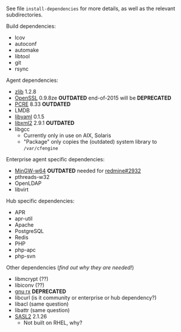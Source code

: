 See file `install-dependencies` for more details, as well as the
relevant subdirectories.


Build dependencies:

* lcov
* autoconf
* automake
* libtool
* git
* rsync

Agent dependencies:

* [zlib](http://www.zlib.net/) 1.2.8
* [OpenSSL](http://openssl.org/) 0.9.8ze **OUTDATED** end-of-2015 will be **DEPRECATED**
* [PCRE](ftp://ftp.csx.cam.ac.uk/pub/software/programming/pcre/) 8.33 **OUTDATED**
* LMDB
* [libyaml](http://pyyaml.org/wiki/LibYAML) 0.1.5
* [libxml2](ftp://xmlsoft.org/libxml2/) 2.9.1 **OUTDATED**
* libgcc
  * Currently only in use on AIX, Solaris
  * "Package" only copies the (outdated) system library to `/var/cfengine`

Enterprise agent specific dependencies:

* [MinGW-w64](http://sourceforge.net/projects/mingw-w64/) **OUTDATED** needed
  for [redmine#2932](https://dev.cfengine.com/issues/2932)
* pthreads-w32
* OpenLDAP
* libvirt

Hub specific dependencies:

* APR
* apr-util
* Apache
* PostgreSQL
* Redis
* PHP
* php-apc
* php-svn

Other dependencies (*find out why they are needed!*)

* libmcrypt (??)
* libiconv  (??)
* [gnu rx](http://www.gnu.org/software/rx/rx.html) **DEPRECATED**
* libcurl (is it community or enterprise or hub dependency?)
* libacl  (same question)
* libattr (same question)
* [SASL2](https://cyrusimap.org/mediawiki/index.php/Downloads) 2.1.26
  * Not built on RHEL, why?


